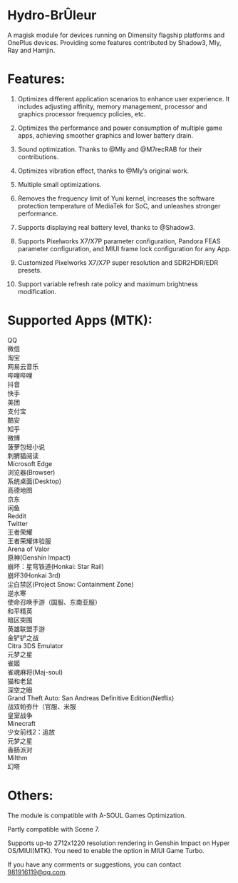 # Hydro-BrÛleur
  A magisk module for devices running on Dimensity flagship platforms and OnePlus devices. Providing some features contributed by Shadow3, Mly, Ray and Hamjin.

# Features:
  1. Optimizes different application scenarios to enhance user experience. It includes adjusting affinity, memory management, processor and graphics processor frequency policies, etc.
  
  2. Optimizes the performance and power consumption of multiple game apps, achieving smoother graphics and lower battery drain.
  
  3. Sound optimization. Thanks to @Mly and @M7recRAB for their contributions.
  
  4. Optimizes vibration effect, thanks to @Mly’s original work.
  
  5. Multiple small optimizations.
  
  6. Removes the frequency limit of Yuni kernel, increases the software protection temperature of MediaTek for SoC, and unleashes stronger performance.
  
  7. Supports displaying real battery level, thanks to @Shadow3.

  8. Supports Pixelworks X7/X7P parameter configuration, Pandora FEAS parameter configuration, and MIUI frame lock configuration for any App.

  9. Customized Pixelworks X7/X7P super resolution and SDR2HDR/EDR presets.

  10. Support variable refresh rate policy and maximum brightness modification.

# Supported Apps (MTK):
QQ<br>
微信<br>
淘宝<br>
网易云音乐<br>
哔哩哔哩<br>
抖音<br>
快手<br>
美团<br>
支付宝<br>
酷安<br>
知乎<br>
微博<br>
菠萝包轻小说<br>
刺猬猫阅读<br>
Microsoft Edge<br>
浏览器(Browser)<br>
系统桌面(Desktop)<br>
高德地图<br>
京东<br>
闲鱼<br>
Reddit<br>
Twitter<br>
王者荣耀<br>
王者荣耀体验服<br>
Arena of Valor<br>
原神(Genshin Impact)<br>
崩坏：星穹铁道(Honkai: Star Rail)<br>
崩坏3(Honkai 3rd)<br>
尘白禁区(Project Snow: Containment Zone)<br>
逆水寒<br>
使命召唤手游（国服、东南亚服）<br>
和平精英<br>
暗区突围<br>
英雄联盟手游<br>
金铲铲之战<br>
Citra 3DS Emulator<br>
元梦之星<br>
雀姬<br>
雀魂麻将(Maj-soul)<br>
猫和老鼠<br>
深空之眼<br>
Grand Theft Auto: San Andreas Definitive Edition(Netflix)<br>
战双帕弥什（官服、米服<br>
皇室战争<br>
Minecraft<br>
少女前线2：追放<br>
元梦之星<br>
香肠派对<br>
Milthm<br>
幻塔<br>

# Others:
The module is compatible with A-SOUL Games Optimization.

Partly compatible with Scene 7.

Supports up-to 2712x1220 resolution rendering in Genshin Impact on Hyper OS/MIUI(MTK). You need to enable the option in MIUI Game Turbo.

If you have any comments or suggestions, you can contact 981916119@qq.com.
